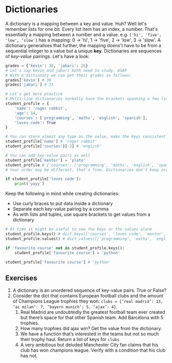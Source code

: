 # Dictionaries

A dictionary is a mapping between a key and value. Huh? Well let's remember
lists for one bit. Every list item has an index, a number. That's essentially
a mapping between a number and a value. e.g. `['hi', 'five', 'low', 'slow']` has
a mapping: 0 -> 'hi', 1 -> 'five', 2 -> 'low', 3 -> 'slow'. A dictionary
generalises that further, the mapping doens't have to be from a sequential
integer to a value but a unique **key**. Dictionaries are sequences of
*key-value* pairings. Let's have a look:

```python
grades = {'kevin': 30, 'jabari': 25}
# Let's say kevin and jabari both need to study, ASAP
# With a dictionary we can get their grades as follows:
grades['kevin'] # 30
grades['jabari'] # 25

# Let's get more practice
# Multi-line dictionaries normally have the brackets spanning a few lines
student_profile = {
    'name': 'roger rabbit',
    'age': 14,
    'courses': ['programming', 'maths', 'english', 'spanish'],
    'loves code': True
}

# You can store almost any type as the value, make the keys consistent
student_profile['name'] # 'roger rabbit'
student_profile['courses'][-2] # 'english'

# You can add key-value pairs as well
student_profile['mentor'] = 'plato'
student_profile # {'courses': ['programming', 'maths', 'english', 'spanish'], 'loves code': True, 'mentor': 'plato', 'name': 'roger rabbit', 'age': 14}
# Your order may be different, that's fine. Dictionaries don't keep order

if student_profile['loves code']:
    print('yayy')
```

Keep the following in mind while creating dictionaries:

* Use curly braces to put data inside a dictionary
* Separate each key-value pairing by a comma
* As with lists and tuples, use square brackets to get values from a dictionary

```python
# At time it might be useful to see the keys or the values alone
student_profile.keys() # dict_keys(['courses', 'loves code', 'mentor', 'name', 'age'])
student_profile.values() # dict_values([['programming', 'maths', 'english', 'spanish'], True, 'plato', 'roger rabbit', 14])

if 'favourite course' not in student_profile.keys():
    student_profile['favourite course'] = 'python'

student_profile['favourite course'] # 'python'
```

## Exercises

1.  A dictionary is an unordered sequence of key-value pairs. True or False?
2.  Consider the dict that contains European football clubs and the amount of
Champions League trophies they won:
`clubs = {‘real madrid’: 13, ‘ac milan’: 7, ‘bayern munich’: 5, ‘ajax’: 4}`.
    1. Real Madrid are undoubtedly the greatest football team ever created but
    there’s space for that other Spanish team. Add Barcelona with 5 trophies.
    2. How many trophies did ajax win? Get the value from the dictionary.
    3. We have a function that’s interested in the teams but not so much
    their trophy haul. Return a list of keys for `clubs`
    4. A very ambitious but deluded Manchester City fan claims that his club
    has won champions league. Verify with a condition that his club has not.
